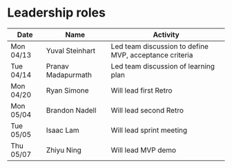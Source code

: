 # Leadership roles

| Date      | Name               | Activity                                               |
| --------- | ------------------ | ------------------------------------------------------ |
| Mon 04/13 | Yuval Steinhart    | Led team discussion to define MVP, acceptance criteria |
| Tue 04/14 | Pranav Madapurmath | Led team discussion of learning plan                   |
| Mon 04/20 | Ryan Simone        | Will lead first Retro                                  |
| Mon 05/04 | Brandon Nadell     | Will lead second Retro                                 |
| Tue 05/05 | Isaac Lam          | Will lead sprint meeting                               |
| Thu 05/07 | Zhiyu Ning         | Will lead MVP demo                                     |

